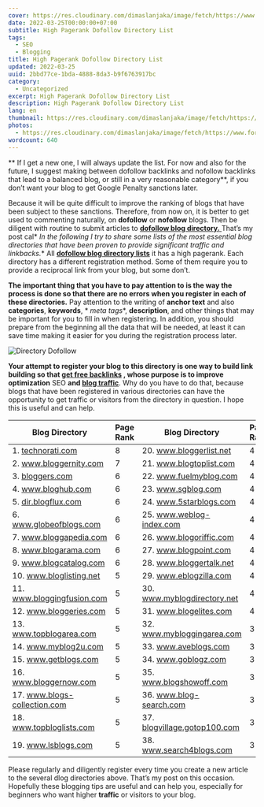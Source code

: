 ```yaml
---
cover: https://res.cloudinary.com/dimaslanjaka/image/fetch/https://www.forbesindia.com/media/images/2020/Sep/img_143399_backlinks900x600.jpg
date: 2022-03-25T00:00:00+07:00
subtitle: High Pagerank Dofollow Directory List
tags:
  - SEO
  - Blogging
title: High Pagerank Dofollow Directory List
updated: 2022-03-25
uuid: 2bbd77ce-1bda-4888-8da3-b9f6763917bc
category:
  - Uncategorized
excerpt: High Pagerank Dofollow Directory List
description: High Pagerank Dofollow Directory List
lang: en
thumbnail: https://res.cloudinary.com/dimaslanjaka/image/fetch/https://www.forbesindia.com/media/images/2020/Sep/img_143399_backlinks900x600.jpg
photos:
  - https://res.cloudinary.com/dimaslanjaka/image/fetch/https://www.forbesindia.com/media/images/2020/Sep/img_143399_backlinks900x600.jpg
wordcount: 640
---
```


<p>** If I get a new one, I will always update the list. For now and also for the future, I suggest making between dofollow backlinks and nofollow backlinks that lead to a balanced blog, or still in a very reasonable category**, if you don’t want your blog to get Google Penalty sanctions later.</p>
<p>Because it will be quite difficult to improve the ranking of blogs that have been subject to these sanctions. Therefore, from now on, it is better to get used to commenting naturally, on <strong>dofollow</strong> or <strong>nofollow</strong> blogs. Then be diligent with routine to submit articles to <a href="//webmanajemen.com/page/safelink.html?url=bGlzdC1vZi1sYXRlc3QtZG9mb2xsb3ctYmxvZ3MuaHRtbA==" target="_blank" rel="nofollow noopener"><strong>dofollow blog directory.</strong> </a> That’s my post cal* <em>In the following I try to share some lists of the most essential blog directories that have been proven to provide significant traffic and linkbacks.</em>* All <a href="//webmanajemen.com/page/safelink.html?url=bGlzdC1vZi1sYXRlc3QtZG9mb2xsb3ctYmxvZ3MubWQ=" target="_blank" rel="nofollow noopener"><strong>dofollow blog directory lists</strong></a> it has a high pagerank. Each directory has a different registration method. Some of them require you to provide a reciprocal link from your blog, but some don’t.</p>
<p><strong>The important thing that you have to pay attention to is the way the process is done so that there are no errors when you register in each of these directories.</strong> Pay attention to the writing of <strong>anchor text</strong> and also <strong>categories</strong>, <strong>keywords</strong>, * <em>meta tags</em>*, <strong>description</strong>, and other things that may be important for you to fill in when registering. In addition, you should prepare from the beginning all the data that will be needed, at least it can save time making it easier for you during the registration process later.</p>
<p><img src="https://3.bp.blogspot.com/-6veBHLXbOls/Ua5SXmU1WEI/AAAAAAAAAtA/bLFjLW3SnBY/s1600/Directory+Dofollow.jpg" alt="Directory Dofollow" title="Directory Dofollow"></p>
<p><strong>Your attempt to register your blog to this directory is one way to build link building so that <a href="//webmanajemen.com/page/safelink.html?url=aHR0cDovL2dvb2dsZS5jb20vc2VhcmNoP3E9c2l0ZTp3ZWJtYW5hamVtZW4uY29tK0ZyZWUrZ29vZ2xlK0JhY2tsaW5rcw==" target="_blank" rel="nofollow noopener">get free backlinks</a> , whose purpose is to improve optimization</strong> SEO <strong>and <a href="//webmanajemen.com/page/safelink.html?url=aHR0cDovL2dvb2dsZS5jb20vc2VhcmNoP3E9c2l0ZTp3ZWJtYW5hamVtZW4uY29tK0luY3JlYXNpbmcrYmxvZyt0cmFmZmlj" target="_blank" rel="nofollow noopener">blog traffic</a></strong>. Why do you have to do that, because blogs that have been registered in various directories can have the opportunity to get traffic or visitors from the directory in question. I hope this is useful and can help.</p>
<table>
<thead>
<tr>
<th><strong>Blog Directory</strong></th>
<th><strong>Page Rank</strong></th>
<th><strong>Blog Directory</strong></th>
<th><strong>Page Rank</strong></th>
</tr>
</thead>
<tbody>
<tr>
<td>1. <a href="//webmanajemen.com/page/safelink.html?url=aHR0cDovL3RlY2hub3JhdGkuY29t" target="_blank" rel="nofollow noopener">technorati.com</a></td>
<td>8</td>
<td>20. <a href="//webmanajemen.com/page/safelink.html?url=aHR0cDovL3d3dy5ibG9nZ2VybGlzdC5uZXQ=" target="_blank" rel="nofollow noopener">www.bloggerlist.net</a></td>
<td>4</td>
</tr>
<tr>
<td>2. <a href="//webmanajemen.com/page/safelink.html?url=aHR0cDovL3d3dy5ibG9nZ2Vybml0eS5jb20=" target="_blank" rel="nofollow noopener">www.bloggernity.com</a></td>
<td>7</td>
<td>21. <a href="//webmanajemen.com/page/safelink.html?url=aHR0cDovL3d3dy5ibG9ndG9wbGlzdC5jb20=" target="_blank" rel="nofollow noopener">www.blogtoplist.com</a></td>
<td>4</td>
</tr>
<tr>
<td>3. <a href="//webmanajemen.com/page/safelink.html?url=aHR0cDovL2Jsb2dnZXJzLmNvbQ==" target="_blank" rel="nofollow noopener">bloggers.com</a></td>
<td>6</td>
<td>22. <a href="//webmanajemen.com/page/safelink.html?url=aHR0cDovL3d3dy5mdWVsbXlibG9nLmNvbQ==" target="_blank" rel="nofollow noopener">www.fuelmyblog.com</a></td>
<td>4</td>
</tr>
<tr>
<td>4. <a href="//webmanajemen.com/page/safelink.html?url=aHR0cDovL3d3dy5ibG9naHViLmNvbQ==" target="_blank" rel="nofollow noopener">www.bloghub.com</a></td>
<td>6</td>
<td>23. <a href="//webmanajemen.com/page/safelink.html?url=aHR0cDovL3d3dy5zZ2Jsb2cuY29t" target="_blank" rel="nofollow noopener">www.sgblog.com</a></td>
<td>4</td>
</tr>
<tr>
<td>5. <a href="//webmanajemen.com/page/safelink.html?url=aHR0cDovL2Rpci5ibG9nZmx1eC5jb20=" target="_blank" rel="nofollow noopener">dir.blogflux.com</a></td>
<td>6</td>
<td>24. <a href="//webmanajemen.com/page/safelink.html?url=aHR0cDovL3d3dy41c3RhcmJsb2dzLmNvbQ==" target="_blank" rel="nofollow noopener">www.5starblogs.com</a></td>
<td>4</td>
</tr>
<tr>
<td>6. <a href="//webmanajemen.com/page/safelink.html?url=aHR0cDovL3d3dy5nbG9iZW9mYmxvZ3MuY29t" target="_blank" rel="nofollow noopener">www.globeofblogs.com</a></td>
<td>6</td>
<td>25. <a href="//webmanajemen.com/page/safelink.html?url=aHR0cDovL3d3dy53ZWJsb2ctaW5kZXguY29t" target="_blank" rel="nofollow noopener">www.weblog-index.com</a></td>
<td>4</td>
</tr>
<tr>
<td>7. <a href="//webmanajemen.com/page/safelink.html?url=aHR0cDovL3d3dy5ibG9nZ2FwZWRpYS5jb20=" target="_blank" rel="nofollow noopener">www.bloggapedia.com</a></td>
<td>6</td>
<td>26. <a href="//webmanajemen.com/page/safelink.html?url=aHR0cDovL3d3dy5ibG9nb3JpZmZpYy5jb20=" target="_blank" rel="nofollow noopener">www.blogoriffic.com</a></td>
<td>4</td>
</tr>
<tr>
<td>8. <a href="//webmanajemen.com/page/safelink.html?url=aHR0cDovL3d3dy5ibG9nYXJhbWEuY29t" target="_blank" rel="nofollow noopener">www.blogarama.com</a></td>
<td>6</td>
<td>27. <a href="//webmanajemen.com/page/safelink.html?url=aHR0cDovL3d3dy5ibG9ncG9pbnQuY29t" target="_blank" rel="nofollow noopener">www.blogpoint.com</a></td>
<td>4</td>
</tr>
<tr>
<td>9. <a href="//webmanajemen.com/page/safelink.html?url=aHR0cDovL3d3dy5ibG9nY2F0YWxvZy5jb20=" target="_blank" rel="nofollow noopener">www.blogcatalog.com</a></td>
<td>6</td>
<td>28. <a href="//webmanajemen.com/page/safelink.html?url=aHR0cDovL3d3dy5ibG9nZ2VydGFsay5uZXQ=" target="_blank" rel="nofollow noopener">www.bloggertalk.net</a></td>
<td>4</td>
</tr>
<tr>
<td>10. <a href="//webmanajemen.com/page/safelink.html?url=aHR0cDovL3d3dy5ibG9nbGlzdGluZy5uZXQ=" target="_blank" rel="nofollow noopener">www.bloglisting.net</a></td>
<td>5</td>
<td>29. <a href="//webmanajemen.com/page/safelink.html?url=aHR0cDovL3d3dy5lYmxvZ3ppbGxhLmNvbQ==" target="_blank" rel="nofollow noopener">www.eblogzilla.com</a></td>
<td>4</td>
</tr>
<tr>
<td>11. <a href="//webmanajemen.com/page/safelink.html?url=aHR0cDovL3d3dy5ibG9nZ2luZ2Z1c2lvbi5jb20=" target="_blank" rel="nofollow noopener">www.bloggingfusion.com</a></td>
<td>5</td>
<td>30. <a href="//webmanajemen.com/page/safelink.html?url=aHR0cDovL3d3dy5teWJsb2dkaXJlY3RvcnkubmV0" target="_blank" rel="nofollow noopener">www.myblogdirectory.net</a></td>
<td>4</td>
</tr>
<tr>
<td>12. <a href="//webmanajemen.com/page/safelink.html?url=aHR0cDovL3d3dy5ibG9nZ2VyaWVzLmNvbQ==" target="_blank" rel="nofollow noopener">www.bloggeries.com</a></td>
<td>5</td>
<td>31. <a href="//webmanajemen.com/page/safelink.html?url=aHR0cDovL3d3dy5ibG9nZWxpdGVzLmNvbQ==" target="_blank" rel="nofollow noopener">www.blogelites.com</a></td>
<td>4</td>
</tr>
<tr>
<td>13. <a href="//webmanajemen.com/page/safelink.html?url=aHR0cDovL3d3dy50b3BibG9nYXJlYS5jb20=" target="_blank" rel="nofollow noopener">www.topblogarea.com</a></td>
<td>5</td>
<td>32. <a href="//webmanajemen.com/page/safelink.html?url=aHR0cDovL3d3dy5teWJsb2dnaW5nYXJlYS5jb20=" target="_blank" rel="nofollow noopener">www.mybloggingarea.com</a></td>
<td>3</td>
</tr>
<tr>
<td>14. <a href="//webmanajemen.com/page/safelink.html?url=aHR0cDovL3d3dy5teWJsb2cydS5jb20=" target="_blank" rel="nofollow noopener">www.myblog2u.com</a></td>
<td>5</td>
<td>33. <a href="//webmanajemen.com/page/safelink.html?url=aHR0cDovL3d3dy5hdmVibG9ncy5jb20=" target="_blank" rel="nofollow noopener">www.aveblogs.com</a></td>
<td>3</td>
</tr>
<tr>
<td>15. <a href="//webmanajemen.com/page/safelink.html?url=aHR0cDovL3d3dy5nZXRibG9ncy5jb20=" target="_blank" rel="nofollow noopener">www.getblogs.com</a></td>
<td>5</td>
<td>34. <a href="//webmanajemen.com/page/safelink.html?url=aHR0cDovL3d3dy5nb2Jsb2d6LmNvbQ==" target="_blank" rel="nofollow noopener">www.goblogz.com</a></td>
<td>3</td>
</tr>
<tr>
<td>16. <a href="//webmanajemen.com/page/safelink.html?url=aHR0cDovL3d3dy5ibG9nZ2Vybm93LmNvbQ==" target="_blank" rel="nofollow noopener">www.bloggernow.com</a></td>
<td>5</td>
<td>35. <a href="//webmanajemen.com/page/safelink.html?url=aHR0cDovL3d3dy5ibG9nc2hvd29mZi5jb20=" target="_blank" rel="nofollow noopener">www.blogshowoff.com</a></td>
<td>3</td>
</tr>
<tr>
<td>17. <a href="//webmanajemen.com/page/safelink.html?url=aHR0cDovL3d3dy5ibG9ncy1jb2xsZWN0aW9uLmNvbQ==" target="_blank" rel="nofollow noopener">www.blogs-collection.com</a></td>
<td>5</td>
<td>36. <a href="//webmanajemen.com/page/safelink.html?url=aHR0cDovL3d3dy5ibG9nLXNlYXJjaC5jb20=" target="_blank" rel="nofollow noopener">www.blog-search.com</a></td>
<td>3</td>
</tr>
<tr>
<td>18. <a href="//webmanajemen.com/page/safelink.html?url=aHR0cDovL3d3dy50b3BibG9nbGlzdHMuY29t" target="_blank" rel="nofollow noopener">www.topbloglists.com</a></td>
<td>5</td>
<td>37. <a href="//webmanajemen.com/page/safelink.html?url=aHR0cDovL2Jsb2d2aWxsYWdlLmdvdG9wMTAwLmNvbQ==" target="_blank" rel="nofollow noopener">blogvillage.gotop100.com</a></td>
<td>3</td>
</tr>
<tr>
<td>19. <a href="//webmanajemen.com/page/safelink.html?url=aHR0cDovL3d3dy5sc2Jsb2dzLmNvbQ==" target="_blank" rel="nofollow noopener">www.lsblogs.com</a></td>
<td>5</td>
<td>38. <a href="//webmanajemen.com/page/safelink.html?url=aHR0cDovL3d3dy5zZWFyY2g0YmxvZ3MuY29t" target="_blank" rel="nofollow noopener">www.search4blogs.com</a></td>
<td>3</td>
</tr>
</tbody>
</table>
<p>Please regularly and diligently register every time you create a new article to the several dlog directories above. That’s my post on this occasion. Hopefully these blogging tips are useful and can help you, especially for beginners who want higher <strong>traffic</strong> or visitors to your blog.</p>
